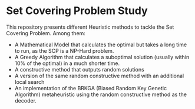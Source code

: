 # Set Covering Problem Study

This repository presents different Heuristic methods to tackle the Set Covering Problem. Among them:

- A Mathematical Model that calculates the optimal but takes a long time to run, as the SCP is a NP-Hard problem.
- A Greedy Algorithm that calculates a suboptimal solution (usually within 10% of the optimal) in a much shorter time.
- A constructive method that outputs random solutions
- A version of the same random constructive method with an additional local search
- An implementation of the BRKGA (Biased Random Key Genetic Algorithm) metaheuristic using the random constructive method as the decoder.